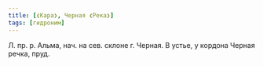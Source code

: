```yaml
---
title: [❮Кара❯, Черная ❮Река❯]
tags: [гидроним]
---
```


Л. пр. р. Альма, нач. на сев. склоне г. Черная. В устье, у кордона Черная речка,
пруд.
